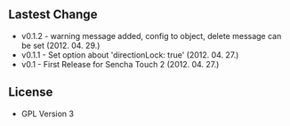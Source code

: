 Lastest Change
--------------

* v0.1.2 - warning message added, config to object, delete message can be set (2012. 04. 29.)
* v0.1.1 - Set option about 'directionLock: true' (2012. 04. 27.)
* v0.1   - First Release for Sencha Touch 2 (2012. 04. 27.)

License
-------

* GPL Version 3
